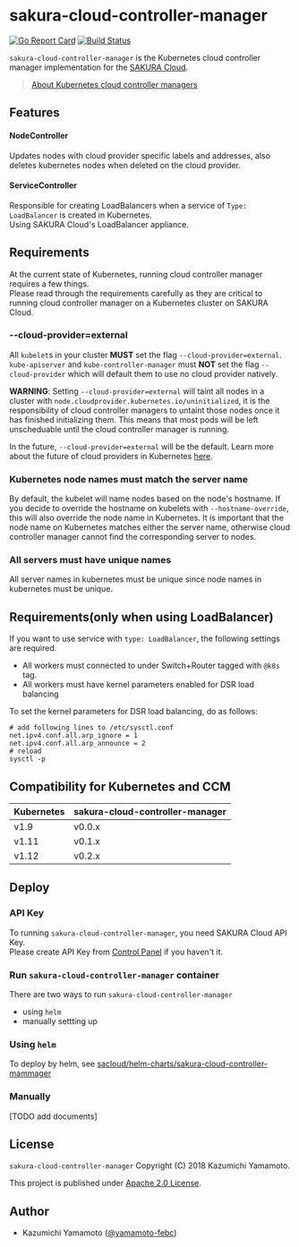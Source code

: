 # sakura-cloud-controller-manager

[![Go Report Card](https://goreportcard.com/badge/github.com/sacloud/sakura-cloud-controller-manager)](https://goreportcard.com/report/github.com/sacloud/sakura-cloud-controller-manager)
[![Build Status](https://travis-ci.org/sacloud/sakura-cloud-controller-manager.svg?branch=master)](https://travis-ci.org/sacloud/sakura-cloud-controller-manager)

`sakura-cloud-controller-manager` is the Kubernetes cloud controller manager implementation for the [SAKURA Cloud](https://cloud.sakura.ad.jp/).

> [About Kubernetes cloud controller managers](https://kubernetes.io/docs/tasks/administer-cluster/running-cloud-controller/)

## Features

#### NodeController

Updates nodes with cloud provider specific labels and addresses, also deletes kubernetes nodes when deleted on the cloud provider.

#### ServiceController

Responsible for creating LoadBalancers when a service of `Type: LoadBalancer` is created in Kubernetes.  
Using SAKURA Cloud's LoadBalancer appliance.

## Requirements

At the current state of Kubernetes, running cloud controller manager requires a few things.  
Please read through the requirements carefully as they are critical to running cloud controller manager on a Kubernetes cluster on SAKURA Cloud.

### --cloud-provider=external
All `kubelet`s in your cluster **MUST** set the flag `--cloud-provider=external`.
`kube-apiserver` and `kube-controller-manager` must **NOT** set the flag `--cloud-provider` 
which will default them to use no cloud provider natively.

**WARNING**: 
Setting `--cloud-provider=external` will taint all nodes in a cluster with `node.cloudprovider.kubernetes.io/uninitialized`, 
it is the responsibility of cloud controller managers to untaint those nodes once it has finished initializing them.
This means that most pods will be left unscheduable until the cloud controller manager is running.

In the future, `--cloud-provider=external` will be the default. 
Learn more about the future of cloud providers in Kubernetes [here](https://github.com/kubernetes/community/blob/master/contributors/design-proposals/cloud-provider/cloud-provider-refactoring.md).

### Kubernetes node names must match the server name

By default, the kubelet will name nodes based on the node's hostname. 
If you decide to override the hostname on kubelets with `--hostname-override`, this will also override the node name in Kubernetes.
It is important that the node name on Kubernetes matches either the server name, otherwise cloud controller manager cannot find the corresponding server to nodes.

### All servers must have unique names

All server names in kubernetes must be unique since node names in kubernetes must be unique.

## Requirements(only when using LoadBalancer)

If you want to use service with `type: LoadBalancer`, the following settings are required.

- All workers must connected to under Switch+Router tagged with `@k8s` tag.
- All workers must have kernel parameters enabled for DSR load balancing

To set the kernel parameters for DSR load balancing, do as follows:

    # add following lines to /etc/sysctl.conf
    net.ipv4.conf.all.arp_ignore = 1
    net.ipv4.conf.all.arp_announce = 2
    # reload 
    sysctl -p

## Compatibility for Kubernetes and CCM

| Kubernetes | sakura-cloud-controller-manager | 
| ------- | -------- |
|  v1.9   |  v0.0.x  |
|  v1.11  |  v0.1.x  |
|  v1.12  |  v0.2.x  |

## Deploy

### API Key

To running `sakura-cloud-controller-manager`, you need SAKURA Cloud API Key.  
Please create API Key from [Control Panel](https://secure.sakura.ad.jp/cloud/) if you haven't it.

### Run `sakura-cloud-controller-manager` container

There are two ways to run `sakura-cloud-controller-manager`

- using `helm` 
- manually settting up

### Using `helm`

To deploy by helm, see [sacloud/helm-charts/sakura-cloud-controller-mammager](https://github.com/sacloud/helm-charts/blob/master/sakura-cloud-controller-manager/README.md)

### Manually 

[TODO add documents]

## License

 `sakura-cloud-controller-manager` Copyright (C) 2018 Kazumichi Yamamoto.

  This project is published under [Apache 2.0 License](LICENSE.txt).
  
## Author

  * Kazumichi Yamamoto ([@yamamoto-febc](https://github.com/yamamoto-febc))